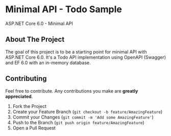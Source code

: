 # Minimal API - Todo Sample
ASP.NET Core 6.0 - Minimal API

<!-- ABOUT THE PROJECT -->
## About The Project
The goal of this project is to be a starting point for minimal API with ASP.NET Core 6.0. It's a Todo API implementation using OpenAPI (Swagger) and EF 6.0 with an in-memory database.

<!-- CONTRIBUTING -->
## Contributing

Feel free to contribute. Any contributions you make are **greatly appreciated**.

1. Fork the Project
2. Create your Feature Branch (`git checkout -b feature/AmazingFeature`)
3. Commit your Changes (`git commit -m 'Add some AmazingFeature'`)
4. Push to the Branch (`git push origin feature/AmazingFeature`)
5. Open a Pull Request